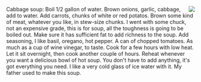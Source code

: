 <img src="http://scripting.com/images/2019/12/09/cabbage.png" border="0" align="right">Cabbage soup: Boil 1/2 gallon of water. Brown onions, garlic, cabbage, add to water. Add carrots, chunks of white or red potatos. Brown some kind of meat, whatever you like, in stew-size chunks. I went with some chuck, not an expensive grade, this is for soup, all the toughness is going to be boiled out. Make sure it has sufficient fat to add richness to the soup. Add seasoning, I like basil, oregano, hot pepper. A can of chopped tomatoes. As much as a cup of wine vinegar, to taste. Cook for a few hours with low heat. Let it sit overnight, then cook another couple of hours. Reheat whenever you want a delicious bowl of hot soup. You don't have to add anything, it's got everything you need. I like a very cold glass of ice water with it. My father used to make this soup. 
